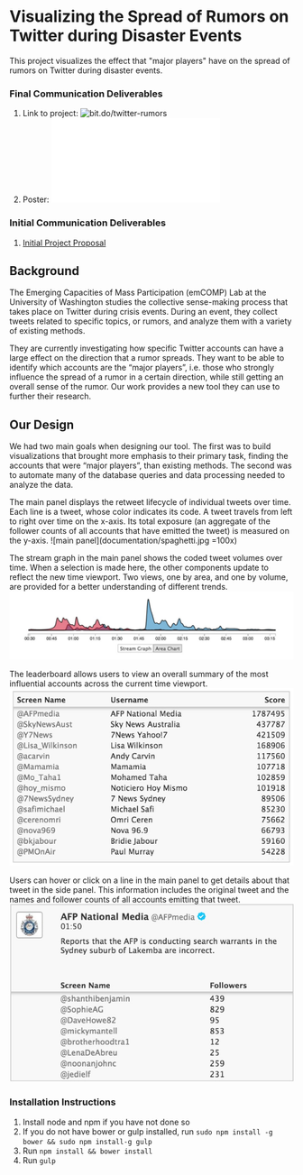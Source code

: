 # Visualizing the Spread of Rumors on Twitter during Disaster Events
This project visualizes the effect that "major players" have on the spread of rumors on Twitter during disaster events.

### Final Communication Deliverables
  1. Link to project: ![bit.do/twitter-rumors](bit.do/twitter-rumors)
  2. Poster: ![poster](documentation/512_poster.pdf)

### Initial Communication Deliverables
  1. [Initial Project Proposal](https://docs.google.com/document/d/1G6vW-GAeq-mX6US2j_Rz23d2uaMBJ6ylGfGI2mhAF5M/edit?usp=sharing)

## Background
The Emerging Capacities of Mass Participation (emCOMP) Lab at the University of Washington studies the collective sense-making process that takes place on Twitter during crisis events. During an event, they collect tweets related to specific topics, or rumors, and analyze them with a variety of existing methods.

They are currently investigating how specific Twitter accounts can have a large effect on the direction that a rumor spreads. They want to be able to identify which accounts are the “major players”, i.e. those who strongly influence the spread of a rumor in a certain direction, while still getting an overall sense of the rumor. Our work provides a new tool they can use to further their research.

## Our Design
We had two main goals when designing our tool. The first was to build visualizations that brought more emphasis to their primary task, finding the accounts that were “major players”, than existing methods. The second was to automate many of the database queries and data processing needed to analyze the data.

The main panel displays the retweet lifecycle of individual tweets over time. Each line is a tweet, whose color indicates its code. A tweet travels from left to right over time on the x-axis. Its total exposure (an aggregate of the follower counts of all accounts that have emitted the tweet) is measured on the y-axis.
![main panel](documentation/spaghetti.jpg =100x)

The stream graph in the main panel shows the coded tweet volumes over time. When a selection is made here, the
other components update to reflect the new time viewport. Two views, one by area, and one by volume, are provided for a better understanding of different trends.
![stream](documentation/stream.jpg)

The leaderboard allows users to view an overall summary of the most influential accounts across the current time viewport.
![leaderboard](documentation/leaderboard.jpg)

Users can hover or click on a line in the main panel to get details about that tweet in the side panel. This information includes the original tweet and the names and follower counts of all accounts emitting that tweet.
![tweet detail](documentation/tweet-detail.jpg)


### Installation Instructions

  1. Install node and npm if you have not done so
  2. If you do not have bower or gulp installed, run `sudo npm install -g bower && sudo npm install-g gulp`
  3. Run `npm install && bower install`
  4. Run `gulp`
